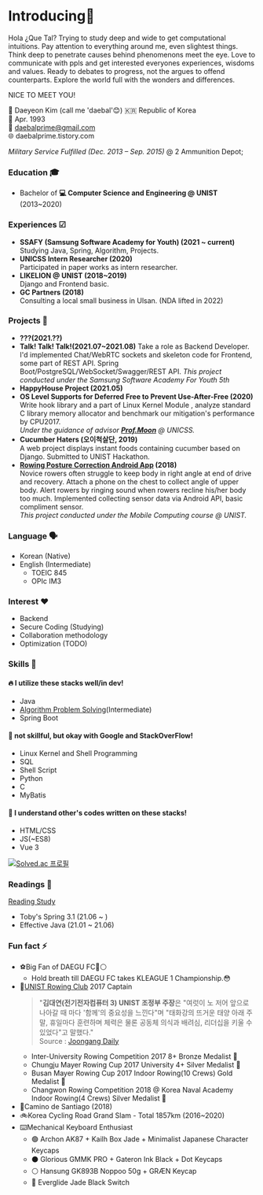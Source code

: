 # Introducing🙇

Hola ¿Que Tal? 
Trying to study deep and wide to get computational intuitions.
Pay attention to everything around me, even slightest things. 
Think deep to penetrate causes behind phenomenons meet the eye. 
Love to communicate with ppls and get interested everyones experiences, wisdoms and values.
Ready to debates to progress, not the argues to offend counterparts.
Explore the world full with the wonders and differences.

NICE TO MEET YOU!

📛 Daeyeon Kim (call me 'daebal'😊)
🇰🇷 Republic of Korea  
🎂 Apr. 1993  
📧 daebalprime@gmail.com  
🌐 daebalprime.tistory.com  

*Military Service Fulfilled (Dec. 2013 – Sep. 2015)* @ 2 Ammunition Depot;

### Education 🎓

- Bachelor of **💻 Computer Science and Engineering @ UNIST** (2013~2020)

### Experiences ☑
- **SSAFY (Samsung Software Academy for Youth) (2021 ~ current)**  
	Studying Java, Spring, Algorithm, Projects.
- **UNICSS Intern Researcher (2020)**  
	Participated in paper works as intern researcher.
- **LIKELION @ UNIST (2018~2019)**  
	Django and Frontend basic.
- **GC Partners (2018)**  
	Consulting a local small business in Ulsan. (NDA lifted in 2022)


### Projects 🤖
- **???(2021.??)**
- **Talk! Talk! Talk!(2021.07~2021.08)**
	 Take a role as Backend Developer. I'd implemented Chat/WebRTC sockets and skeleton code for Frontend, some part of REST API.
	 Spring Boot/PostgreSQL/WebSocket/Swagger/REST API.
	 *This project conducted under the Samsung Software Academy For Youth 5th*
- **HappyHouse Project (2021.05)**
- **OS Level Supports for Deferred Free to Prevent Use-After-Free (2020)**  
	 Write hook library and a part of Linux Kernel Module , analyze standard C library memory allocator and benchmark our mitigation's performance by CPU2017.  
	 *Under the guidance of advisor [**Prof.Moon**](https://hyungon.unist.ac.kr/) @ UNICSS.*
- **Cucumber Haters (오이척살단, 2019)**  
	A web project displays instant foods containing cucumber based on Django. Submitted to UNIST Hackathon.
- **[Rowing Posture Correction Android App](https://github.com/daebalprime/UNI19FF_CSE465_FinalProject) (2018)**  
	Novice rowers often struggle to keep body in right angle at end of drive and recovery. Attach a phone on the chest to collect angle of upper body. Alert rowers by ringing sound when rowers recline his/her body too much.  Implemented collecting sensor data via Android API, basic compliment sensor.  
	*This project conducted under the Mobile Computing course @ UNIST.*

### Language 🗣
- Korean (Native)  
- English (Intermediate)  
	- TOEIC 845
	- OPIc IM3

### Interest ❤️️
- Backend
- Secure Coding (Studying)
- Collaboration methodology
- Optimization (TODO)

### Skills 🤹
#### 🔥 I utilize these stacks well/in dev!
- Java
- [Algorithm Problem Solving](https://solved.ac/profile/daebalprime)(Intermediate)  
- Spring Boot

#### 🔀 not skillful, but okay with Google and StackOverFlow!
- Linux Kernel and Shell Programming
- SQL
- Shell Script
- Python
- C
- MyBatis

#### 🌱 I understand other's codes written on these stacks!
- HTML/CSS
- JS(~ES8)
- Vue 3
	
[![Solved.ac 프로필](http://mazassumnida.wtf/api/generate_badge?boj=daebalprime)](https://solved.ac/daebalprime)

### Readings 📖
[Reading Study](https://github.com/JavaBookStudy/JavaBook)
- Toby's Spring 3.1 (21.06 ~ )
- Effective Java (21.01 ~ 21.06)

### Fun fact ⚡️
- ️⚽️Big Fan of DAEGU FC🔵⚪️
	- Hold breath till DAEGU FC takes KLEAGUE 1 Championship.😳
- 🚣[UNIST Rowing Club](http://rowing.unist.ac.kr/) 2017 Captain  
	> "**김대연(전기전자컴퓨터 3) UNIST 조정부 주장**은 "여럿이 노 저어 앞으로 나아갈 때 마다 '함께'의 중요성을 느낀다"며 "태화강의 뜨거운 태양 아래 주말, 휴일마다 훈련하며 체력은 물론 공동체 의식과 배려심, 리더십을 키울 수 있었다"고 말했다."  
	> Source : [Joongang Daily](https://news.joins.com/article/21572484) 
  	- Inter-University Rowing Competition 2017 8+ Bronze Medalist 🥉
 	- Chungju Mayer Rowing Cup 2017 University 4+ Silver Medalist 🥈
	- Busan Mayer Rowing Cup 2017 Indoor Rowing(10 Crews) Gold Medalist 🥇
	- Changwon Rowing Competition 2018 @ Korea Naval Academy Indoor Rowing(4 Crews) Silver Medalist 🥈  
- 🥾Camino de Santiago (2018)
- 🚲Korea Cycling Road Grand Slam - Total 1857km (2016~2020)
- ⌨️Mechanical Keyboard Enthusiast
	- 🟢 Archon AK87 + Kailh Box Jade + Minimalist Japanese Character Keycaps
	- ⚫ Glorious GMMK PRO + Gateron Ink Black + Dot Keycaps
	- ⚪ Hansung GK893B Noppoo 50g + GRÆN Keycap
	- 🎱 Everglide Jade Black Switch


